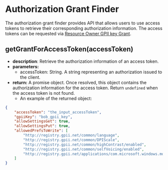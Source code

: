 # Authorization Grant Finder

The authorization grant finder provides API that allows users to use access tokens to retrieve their corresponding
authorization information. The access tokens can be requested via [Resource Owner GPII key
Grant](https://wiki.gpii.net/w/GPII_OAuth_2_Guide#Resource_Owner_GPII_Key_Grant).

## getGrantForAccessToken(accessToken)

* **description**: Retrieve the authorization information of an access token.
* **parameters:**
  * accessToken: String. A string representing an authorization issued to the client.
* **return:** A promise object. Once resolved, this object contains the authorization information for the access token.
  Return `undefined` when the access token is not found.
  * An example of the returned object:

```JSON
{
    "accessToken": "the_input_accessToken",
    "gpiiKey": "bob_gpii_key",
    "allowSettingsGet": true,
    "allowSettingsPut": true,
    "allowedPrefsToWrite": [
        "http://registry.gpii.net/common/language",
        "http://registry.gpii.net/common/DPIScale",
        "http://registry.gpii.net/common/highContrast/enabled",
        "http://registry.gpii.net/common/selfVoicing/enabled",
        "http://registry.gpii.net/applications/com.microsoft.windows.mouseSettings"
    ]
}
```
